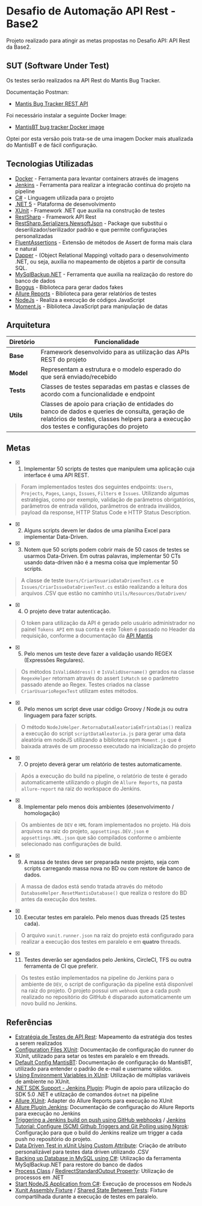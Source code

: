 # Desafio de Automação API Rest - Base2 
  
Projeto realizado para atingir as metas propostas no Desafio API: API Rest da Base2.
## SUT (Software Under Test)
Os testes serão realizados na API Rest do Mantis Bug Tracker.  

Documentação Postman: 
- [Mantis Bug Tracker REST API](https://documenter.getpostman.com/view/29959/mantis-bug-tracker-rest-api/7Lt6zkP#intro)

Foi necessário instalar a seguinte Docker Image:
 - [MantisBT bug tracker Docker image](https://github.com/okainov/mantisbt-docker)

Optei por esta versão pois trata-se de uma imagem Docker mais atualizada do MantisBT e de fácil configuração.

## Tecnologias Utilizadas 
- [Docker](https://www.docker.com/) - Ferramenta para levantar containers através de imagens
- [Jenkins](https://www.jenkins.io/) - Ferramenta para realizar a integracão contínua do projeto na pipeline
- [C#](https://docs.microsoft.com/en-us/dotnet/csharp/) - Linguagem utilizada para o projeto
- [.NET 5](https://dotnet.microsoft.com/learn) - Plataforma de desenvolvimento
- [XUnit](https://xunit.net/) - Framework .NET que auxilia na construção de testes  
- [RestSharp](https://restsharp.dev/getting-started/) - Framework API Rest
- [RestSharp.Serializers.NewsoftJson](https://restsharp.dev/usage/serialization.html#newtonsoftjson-aka-json-net) - Package que substitui o deserilizador/serilizador padrão e que permite configurações personalizadas
- [FluentAssertions](https://fluentassertions.com/introduction) - Extensão de métodos de Assert de forma mais clara e natural
- [Dapper](https://www.learndapper.com/) - (Object Relational Mapping) voltado para o desenvolvimento .NET, ou seja, auxilia no mapeamento de objetos a partir de consulta SQL.
- [MySqlBackup.NET](https://www.nuget.org/packages/MySqlBackup.NET/) - Ferramenta que auxilia na realização do restore do banco de dados
- [Boggus](https://github.com/bchavez/Bogus) - Biblioteca para gerar dados fakes 
- [Allure Reports](https://github.com/allure-framework/allure-csharp) - Biblioteca para gerar relatórios de testes
- [NodeJs](https://nodejs.org/en/docs/) - Realiza a execução de códigos JavaScript
- [Moment.js](https://momentjs.com/docs/#/use-it/) - Biblioteca JavaScript para manipulação de datas

## Arquitetura

| Diretório    | Funcionalidade     |
| ------------ | ------------ |
| **Base**     | Framework desenvolvido para as utilização das APIs REST do projeto | 
| **Model**    | Representam a estrutura e o modelo esperado do que será enviado/recebido| 
| **Tests**    | Classes de testes separadas em pastas e classes de acordo com a funcionalidade e endpoint | 
| **Utils**    | Classes de apoio para criação de entidades do banco de dados e queries de consulta, geração de relatórios de testes, classes helpers para a execução dos testes e configurações do projeto| 
 
## Metas
 - [x]  1) Implementar 50 scripts de testes que manipulem uma aplicação cuja interface é uma API REST. 
 > Foram implementados testes dos seguintes endpoints: `Users`, `Projects`, `Pages`, `Langs`, `Issues`, `Filters` e `Issues`. Utilizando algumas estratégias, como por exemplo, validação de parâmetros obrigatórios, parâmetros de entrada válidos, parâmetros de entrada inválidos, payload da response, HTTP Status Code e HTTP Status Description.
 - [x]  2) Alguns scripts devem ler dados de uma planilha Excel para implementar Data-Driven.
 - [x]  3) Notem que 50 scripts podem cobrir mais de 50 casos de testes se usarmos Data-Driven. Em outras palavras, implementar 50 CTs usando data-driven não é a mesma coisa que implementar 50 scripts.
 > A classe de teste `Users/CriarUsuarioDataDrivenTest.cs` e `Issues/CriarIssueDataDrivenTest.cs` estão realizando a leitura dos arquivos .CSV que estão no caminho `Utils/Resources/DataDriven/`
 - [x]  4) O projeto deve tratar autenticação.
 > O token para utilização da API é gerado pelo usuário administrador no painel `Tokens API` em sua conta e este Token é passado no Header da requisição, conforme a documentação da [API Mantis](https://documenter.getpostman.com/view/29959/mantis-bug-tracker-rest-api/7Lt6zkP#intro)
 - [x]  5) Pelo menos um teste deve fazer a validação usando REGEX (Expressões Regulares).
 > Os métodos `IsValidAddress()` e `IsValidUsername()` gerados na classe `RegexHelper` retornam através do assert `IsMatch` se o parâmetro passado atende ao Regex. Testes criados na classe `CriarUsuarioRegexTest` utilizam estes métodos.
 - [x] 6) Pelo menos um script deve usar código Groovy / Node.js ou outra linguagem para fazer scripts.
 > O método `NodeJsHelper.RetornaDataAleatoriaEmTrintaDias()` realiza a execução do script `scriptDataAleatoria.js` para gerar uma data aleatória em nodeJS utilizando a biblioteca npm `Moment.js` que é baixada através de um processo executado na inicialização do projeto
 - [x]  7) O projeto deverá gerar um relatório de testes automaticamente.
 > Após a execução do build na pipeline, o relatório de teste é gerado automaticamente utilizando o plugin de `Allure Reports`, na pasta `allure-report` na raiz do workspace do Jenkins.
 - [x] 8) Implementar pelo menos dois ambientes (desenvolvimento / homologação)
  > Os ambientes de `DEV` e `HML` foram implementados no projeto. Há dois arquivos na raiz do projeto, `appsettings.DEV.json` e `appsettings.HML.json` que são compilados conforme o ambiente selecionado nas configurações de build.
 - [x] 9) A massa de testes deve ser preparada neste projeto, seja com scripts carregando massa nova no BD ou com restore de banco de dados.
 > A massa de dados está sendo tratada através do método `DatabaseHelper.ResetMantisDatabase()` que realiza o restore do BD antes da execução dos testes.
 - [x] 10) Executar testes em paralelo. Pelo menos duas threads (25 testes cada).
 > O arquivo `xunit.runner.json` na raiz do projeto está configurado para realizar a execução dos testes em paralelo e em **quatro** threads.
 - [x]  11) Testes deverão ser agendados pelo Jenkins, CircleCI, TFS ou outra ferramenta de CI que preferir.
 > Os testes estão implementados na pipeline do Jenkins para o ambiente de `DEV`, o script de configuração da pipeline está disponível na raiz do projeto. O projeto possui um `webhook` que a cada push realizado no repositório do GitHub é disparado automaticamente um novo build no Jenkins.

## Referências
- [Estratégia de Testes de API Rest](https://www.youtube.com/watch?v=BkSKRXinpDE): Mapeamento da estratégia dos testes a serem realizados
- [Configuration Files XUnit](https://xunit.net/docs/configuration-files): Documentação de configuração do runner do XUnit, utilizado para setar os testes em paralelo e em threads.
- [Default Config MantisBT](https://fossies.org/linux/mantisbt/config_defaults_inc.php): Documentação de configuração do MantisBT, utilizado para entender o padrão de e-mail e username válidos.
- [Using Environment Variables in XUnit](https://spicychillysoft.com/2019/10/03/using-environment-variables-in-xunit/): Utilização de múltiplas variáveis de ambiente no XUnit.
- [.NET SDK Support - Jenkins Plugin](https://plugins.jenkins.io/dotnet-sdk/): Plugin de apoio para utilização do SDK 5.0 .NET e utilzação de comandos `dotnet` na pipeline 
- [Allure XUnit](https://github.com/TinkoffCreditSystems/Allure.XUnit): Adapter do Allure Reports para execução no XUnit
- [Allure Plugin Jenkins](https://docs.qameta.io/allure/#_jenkins): Documentação de configuração do Allure Reports para execução no Jenkins
- [Triggering a Jenkins build on push using GitHub webhooks](https://faun.pub/triggering-jenkins-build-on-push-using-github-webhooks-52d4361542d4) / [Jenkins Tutorial: Configure (SCM) Github Triggers and Git Polling using Ngrok](https://www.cloudbees.com/blog/jenkins-tutorial-configure-scm-github-triggers-and-git-polling-using-ngrok): Configuração para que o build do Jenkins realize um trigger a cada push no repositório do projeto.
- [Data Driven Test in xUnit Using Custom Attribute](https://softwareautomationtest.home.blog/2019/04/07/data-driven-test-in-xunit-using-custom-attribute/): Criação de atributo personalizável para testes data driven utilizando .CSV
- [Backing up Database in MySQL using C#](https://stackoverflow.com/a/12311685): Utilização da ferramenta MySqlBackup.NET para restore do banco de dados
- [Process Class](https://docs.microsoft.com/en-us/dotnet/api/system.diagnostics.process?view=net-5.0) / [RedirectStandardOutput Property](https://docs.microsoft.com/en-us/dotnet/api/system.diagnostics.processstartinfo.redirectstandardoutput?redirectedfrom=MSDN&view=net-5.0#System_Diagnostics_ProcessStartInfo_RedirectStandardOutput): Utilização de processos em .NET
- [Start NodeJS Application from C#](https://stackoverflow.com/questions/35312174/start-nodejs-application-from-c-sharp-web-form-application): Execução de processos em NodeJs
- [Xunit Assembly Fixture](https://github.com/JDCain/Xunit.Extensions.AssemblyFixture) / [Shared State Between Tests](https://stackoverflow.com/questions/41878972/share-state-between-tests-that-run-in-parallel-with-xunit-net/57295764#57295764): Fixture compartilhada durante a execução de testes em paralelo.
